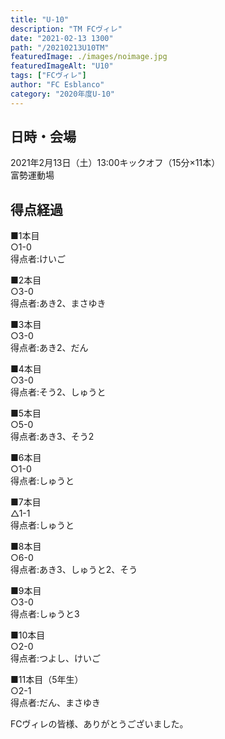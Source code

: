 ```yaml
---
title: "U-10"
description: "TM FCヴィレ"
date: "2021-02-13 1300"
path: "/20210213U10TM"
featuredImage: ./images/noimage.jpg
featuredImageAlt: "U10"
tags: ["FCヴィレ"]
author: "FC Esblanco"
category: "2020年度U-10"
---
```


## 日時・会場

2021年2月13日（土）13:00キックオフ（15分×11本）<br>
富勢運動場


## 得点経過

■1本目<br>
○1-0<br>
得点者:けいご

■2本目<br>
○3-0<br>
得点者:あき2、まさゆき

■3本目<br>
○3-0<br>
得点者:あき2、だん

■4本目<br>
○3-0<br>
得点者:そう2、しゅうと

■5本目<br>
○5-0<br>
得点者:あき3、そう2

■6本目<br>
○1-0<br>
得点者:しゅうと

■7本目<br>
△1-1<br>
得点者:しゅうと

■8本目<br>
○6-0<br>
得点者:あき3、しゅうと2、そう

■9本目<br>
○3-0<br>
得点者:しゅうと3

■10本目<br>
○2-0<br>
得点者:つよし、けいご

■11本目（5年生）<br>
○2-1<br>
得点者:だん、まさゆき

FCヴィレの皆様、ありがとうございました。
